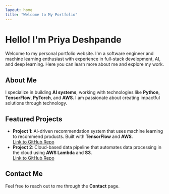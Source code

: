 ```yaml
---
layout: home
title: "Welcome to My Portfolio"
---
```


# Hello! I'm Priya Deshpande

Welcome to my personal portfolio website. I'm a software engineer and machine learning enthusiast with experience in full-stack development, AI, and deep learning. Here you can learn more about me and explore my work.

## About Me

I specialize in building **AI systems**, working with technologies like **Python**, **TensorFlow**, **PyTorch**, and **AWS**. I am passionate about creating impactful solutions through technology.

## Featured Projects

- **Project 1**: AI-driven recommendation system that uses machine learning to recommend products. Built with **TensorFlow** and **AWS**.  
  [Link to GitHub Repo](#)
- **Project 2**: Cloud-based data pipeline that automates data processing in the cloud using **AWS Lambda** and **S3**.  
  [Link to GitHub Repo](#)

## Contact Me

Feel free to reach out to me through the **Contact** page.
